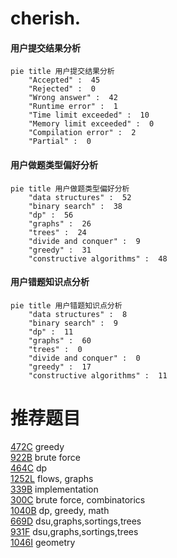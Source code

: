 # cherish.

<!-- tabs:start -->



#### **用户提交结果分析**

```mermaid
pie title 用户提交结果分析
    "Accepted" :  45
    "Rejected" :  0
    "Wrong answer" :  42
    "Runtime error" :  1
    "Time limit exceeded" :  10
    "Memory limit exceeded" :  0
    "Compilation error" :  2
    "Partial" :  0
```

#### **用户做题类型偏好分析**

```mermaid
pie title 用户做题类型偏好分析
    "data structures" :  52
    "binary search" :  38
    "dp" :  56
    "graphs" :  26
    "trees" :  24
    "divide and conquer" :  9
    "greedy" :  31
    "constructive algorithms" :  48
```
#### **用户错题知识点分析**

```mermaid
pie title 用户错题知识点分析
    "data structures" :  8
    "binary search" :  9
    "dp" :  11
    "graphs" :  60
    "trees" :  0
    "divide and conquer" :  0
    "greedy" :  17
    "constructive algorithms" :  11
```



<!-- tabs:end -->
# 推荐题目
[472C](https://codeforces.com/contest/472/problem/C)		greedy		  
[922B](https://codeforces.com/contest/922/problem/B)		brute force		  
[464C](https://codeforces.com/contest/464/problem/C)		dp		  
[1252L](https://codeforces.com/contest/1252/problem/L)		flows,
                        graphs		  
[339B](https://codeforces.com/contest/339/problem/B)		implementation		  
[300C](https://codeforces.com/contest/300/problem/C)		brute force,
                        combinatorics		  
[1040B](https://codeforces.com/contest/1040/problem/B)		dp,
                        greedy,
                        math		  
[669D](https://codeforces.com/contest/669/problem/D)		dsu,graphs,sortings,trees		  
[931F](https://codeforces.com/contest/931/problem/F)		dsu,graphs,sortings,trees		  
[1046I](https://codeforces.com/contest/1046/problem/I)		geometry		  
